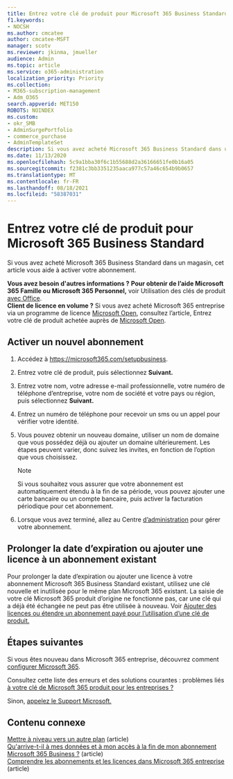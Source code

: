 ```yaml
---
title: Entrez votre clé de produit pour Microsoft 365 Business Standard
f1.keywords:
- NOCSH
ms.author: cmcatee
author: cmcatee-MSFT
manager: scotv
ms.reviewer: jkinma, jmueller
audience: Admin
ms.topic: article
ms.service: o365-administration
localization_priority: Priority
ms.collection:
- M365-subscription-management
- Adm_O365
search.appverid: MET150
ROBOTS: NOINDEX
ms.custom:
- okr_SMB
- AdminSurgePortfolio
- commerce_purchase
- AdminTemplateSet
description: Si vous avez acheté Microsoft 365 Business Standard dans un magasin, découvrez comment échanger la clé de produit et activer votre abonnement.
ms.date: 11/13/2020
ms.openlocfilehash: 5c9a1bba30f6c1b55688d2a36166651fe0b16a05
ms.sourcegitcommit: f2381c3bb3351235aaca977c57a46c654b9b0657
ms.translationtype: MT
ms.contentlocale: fr-FR
ms.lasthandoff: 08/18/2021
ms.locfileid: "58387031"
---
```

# <a name="enter-your-product-key-for-microsoft-365-business-standard"></a>Entrez votre clé de produit pour Microsoft 365 Business Standard

Si vous avez acheté Microsoft 365 Business Standard dans un magasin, cet article vous aide à activer votre abonnement.
  
 **Vous avez besoin d'autres informations ?**
 **Pour obtenir de l’aide Microsoft 365 Famille ou Microsoft 365 Personnel,** voir Utilisation des clés de produit [avec Office](https://support.microsoft.com/office/12a5763a-d45c-4685-8c95-a44500213759.aspx).  
 **Client de licence en volume ?** Si vous avez acheté Microsoft 365 entreprise via un programme de licence [Microsoft Open](https://go.microsoft.com/fwlink/p/?LinkID=613298), consultez l’article, Entrez votre clé de produit achetée auprès de [Microsoft Open](purchases-from-microsoft-open.md).
  
## <a name="activate-a-new-subscription"></a>Activer un nouvel abonnement

1. Accédez à <a href="https://go.microsoft.com/fwlink/p/?LinkId=839911" target="_blank">https://microsoft365.com/setupbusiness</a>.

2. Entrez votre clé de produit, puis sélectionnez **Suivant.**

3. Entrez votre nom, votre adresse e-mail professionnelle, votre numéro de téléphone d’entreprise, votre nom de société et votre pays ou région, puis sélectionnez **Suivant.**

4. Entrez un numéro de téléphone pour recevoir un sms ou un appel pour vérifier votre identité.

5. Vous pouvez obtenir un nouveau domaine, utiliser un nom de domaine que vous possédez déjà ou ajouter un domaine ultérieurement. Les étapes peuvent varier, donc suivez les invites, en fonction de l’option que vous choisissez.

    > [!NOTE]
    > Si vous souhaitez vous assurer que votre abonnement est automatiquement étendu à la fin de sa [](subscriptions/renew-your-subscription.md#turn-recurring-billing-off-or-on) période, vous pouvez ajouter une carte bancaire ou un compte bancaire, puis activer la facturation périodique pour cet abonnement.

6. Lorsque vous avez terminé, allez au Centre <a href="https://go.microsoft.com/fwlink/p/?linkid=2024339" target="_blank">d’administration</a> pour gérer votre abonnement.

## <a name="extend-the-expiration-date-or-add-a-license-to-an-existing-subscription"></a>Prolonger la date d’expiration ou ajouter une licence à un abonnement existant

Pour prolonger la date d’expiration ou ajouter une licence à votre abonnement Microsoft 365 Business Standard existant, utilisez une clé nouvelle et inutilisée pour le même plan Microsoft 365 existant. La saisie de votre clé Microsoft 365 produit d’origine ne fonctionne pas, car une clé qui a déjà été échangée ne peut pas être utilisée à nouveau. Voir [Ajouter des licences ou étendre un abonnement payé pour l’utilisation d’une clé de produit.](licenses/add-licenses-using-product-key.md)

## <a name="next-steps"></a>Étapes suivantes

Si vous êtes nouveau dans Microsoft 365 entreprise, découvrez comment [configurer Microsoft 365](../admin/setup/setup.md).

Consultez cette liste des erreurs et des solutions courantes : problèmes liés [à votre clé de Microsoft 365 produit pour les entreprises ?](product-key-errors-and-solutions.md)
  
Sinon, [appelez le Support Microsoft.](../business-video/get-help-support.md)

## <a name="related-content"></a>Contenu connexe

[Mettre à niveau vers un autre plan](./subscriptions/upgrade-to-different-plan.md) (article)\
[Qu'arrive-t-il à mes données et à mon accès à la fin de mon abonnement Microsoft 365 Business ?](./subscriptions/what-if-my-subscription-expires.md) (article)\
[Comprendre les abonnements et les licences dans Microsoft 365 entreprise](./licenses/subscriptions-and-licenses.md) (article)
